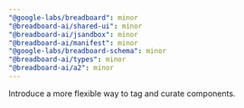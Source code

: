 ```yaml
---
"@google-labs/breadboard": minor
"@breadboard-ai/shared-ui": minor
"@breadboard-ai/jsandbox": minor
"@breadboard-ai/manifest": minor
"@google-labs/breadboard-schema": minor
"@breadboard-ai/types": minor
"@breadboard-ai/a2": minor
---
```


Introduce a more flexible way to tag and curate components.
